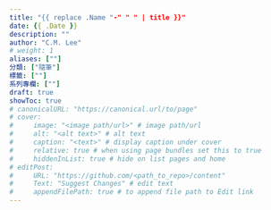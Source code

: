 ```yaml
---
title: "{{ replace .Name "-" " " | title }}"
date: {{ .Date }}
description: ""
author: "C.M. Lee"
# weight: 1
aliases: [""]
分類: ["隨筆"]
標籤: [""]
系列專欄: [""]
draft: true
showToc: true
# canonicalURL: "https://canonical.url/to/page"
# cover:
#     image: "<image path/url>" # image path/url
#     alt: "<alt text>" # alt text
#     caption: "<text>" # display caption under cover
#     relative: true # when using page bundles set this to true
#     hiddenInList: true # hide on list pages and home
# editPost:
#     URL: "https://github.com/<path_to_repo>/content"
#     Text: "Suggest Changes" # edit text
#     appendFilePath: true # to append file path to Edit link
---
```

